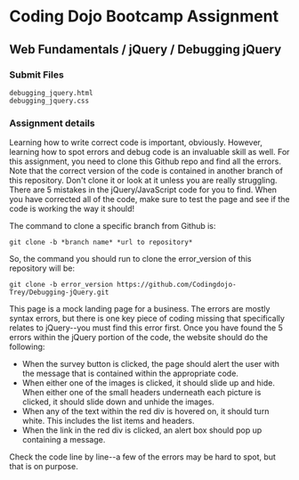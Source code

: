 # Coding Dojo Bootcamp Assignment  
## Web Fundamentals / jQuery / Debugging jQuery

### Submit Files
```
debugging_jquery.html
debugging_jquery.css
```

### Assignment details  
Learning how to write correct code is important, obviously. However, learning how to spot errors and debug code is an invaluable skill as well. For this assignment, you need to clone this Github repo and find all the errors. Note that the correct version of the code is contained in another branch of this repository. Don't clone it or look at it unless you are really struggling. There are 5 mistakes in the jQuery/JavaScript code for you to find. When you have corrected all of the code, make sure to test the page and see if the code is working the way it should!

The command to clone a specific branch from Github is:

```
git clone -b *branch name* *url to repository*
```

So, the command you should run to clone the error_version of this repository will be:

```
git clone -b error_version https://github.com/Codingdojo-Trey/Debugging-jQuery.git
```
This page is a mock landing page for a business. The errors are mostly syntax errors, but there is one key piece of coding missing that specifically relates to jQuery--you must find this error first. Once you have found the 5 errors within the jQuery portion of the code, the website should do the following:

* When the survey button is clicked, the page should alert the user with the message that is contained within the appropriate code.
* When either one of the images is clicked, it should slide up and hide. When either one of the small headers underneath each picture is clicked, it should slide down and unhide the images.
* When any of the text within the red div is hovered on, it should turn white. This includes the list items and headers.
* When the link in the red div is clicked, an alert box should pop up containing a message.

Check the code line by line--a few of the errors may be hard to spot, but that is on purpose.

